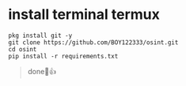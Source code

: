 # install terminal termux
```
pkg install git -y
git clone https://github.com/BOY122333/osint.git
cd osint
pip install -r requirements.txt
```
> done🗿👍
